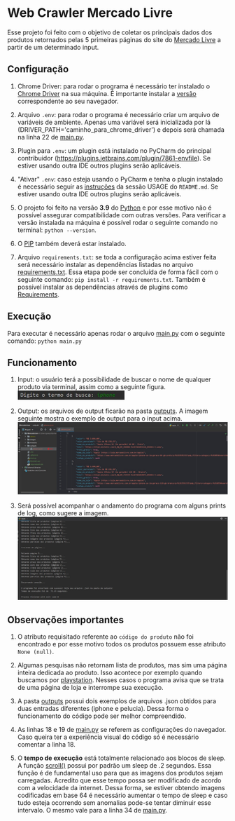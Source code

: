 # Web Crawler Mercado Livre

Esse projeto foi feito com o objetivo de
coletar os principais dados dos produtos retornados pelas 5 primeiras páginas
do site do [Mercado Livre](https://www.mercadolivre.com.br/) a partir de um 
determinado input.

## Configuração

1. Chrome Driver: para rodar o programa é necessário
ter instalado o [Chrome Driver](https://chromedriver.chromium.org/downloads) 
na sua máquina. É importante instalar a [versão](https://www.youtube.com/watch?v=GD-lt9tchkQ) 
correspondente ao seu navegador.

2. Arquivo `.env`: para rodar o programa é necessário criar um 
arquivo de variáveis de ambiente. Apenas uma variável será inicializada
por lá (DRIVER_PATH='caminho_para_chrome_driver') e depois será chamada
na linha 22 de [main.py](main.py).

3. Plugin para `.env`: um plugin está instalado no PyCharm do
principal contribuidor (https://plugins.jetbrains.com/plugin/7861-envfile).
Se estiver usando outra IDE outros plugins serão aplicáveis.

4. "Ativar" `.env`: caso esteja usando o PyCharm e tenha o plugin
instalado é necessário seguir as [instruções](https://github.com/Ashald/EnvFile) da sessão 
USAGE do `README.md`. Se estiver usando outra IDE outros plugins serão aplicáveis.

5. O projeto foi feito na versão **3.9** do [Python](https://www.python.org/downloads/)
e por esse motivo não é possível assegurar compatibilidade com outras versões.
Para verificar a versão instalada na máquina é possível rodar o seguinte comando
no terminal: ```python --version```.

6. O [PIP](https://pypi.org/project/pip/) também deverá estar instalado.

7. Arquivo `requirements.txt`: se toda a configuração acima estiver feita será
necessário instalar as dependências listadas no arquivo [requirements.txt](requirements.txt).
Essa etapa pode ser concluída de forma fácil com o seguinte comando: `pip install -r requirements.txt`.
Também é possível instalar as dependências através de plugins como [Requirements](https://plugins.jetbrains.com/plugin/10837-requirements).

## Execução

Para executar é necessário apenas rodar o arquivo [main.py](main.py) com o seguinte comando: `python main.py`

## Funcionamento

1. Input: o usuário terá a possibilidade de buscar o nome de qualquer produto
via terminal, assim como a seguinte figura. ![Input](./images/input.jpg)

2. Output: os arquivos de output ficarão na pasta [outputs](./outputs). A imagem seguinte
mostra o exemplo de output para o input acima. ![Output](./images/output.jpg)

3. Será possível acompanhar o andamento do programa com alguns prints de log, como 
sugere a imagem. ![Logs](./images/logs.jpg)

## Observações importantes

1. O atributo requisitado referente ao `código do produto` não foi encontrado
e por esse motivo todos os produtos possuem esse atributo `None (null)`.

2. Algumas pesquisas não retornam lista de produtos, mas sim uma página
inteira dedicada ao produto. Isso acontece por exemplo quando buscamos por
[playstation](https://www.mercadolivre.com.br/a/store/playstation#variant_sparkle/mlb-mktp-q-r-playstation=12320).
Nesses casos o programa avisa que se trata de uma página de loja e interrompe sua execução.

3. A pasta [outputs](./outputs) possui dois exemplos de arquivos .json 
obtidos para duas entradas diferentes (iphone e pelucia). Dessa forma o funcionamento
do código pode ser melhor compreendido.

4. As linhas 18 e 19 de [main.py](main.py) se referem as configurações do
navegador. Caso queira ter a experiência visual do código só é necessário
comentar a linha 18.

5. O **tempo de execução** está totalmente relacionado aos blocos de sleep.
A função [scroll()](./modules/mercado_livre.py) possui por padrão um sleep de .2 segundos. Essa função
é de fundamental uso para que as imagens dos produtos sejam carregadas.
Acredito que esse tempo possa ser modificado de acordo com a velocidade da internet.
Dessa forma, se estiver obtendo imagens codificadas em base 64 é necessário aumentar
o tempo de sleep e caso tudo esteja ocorrendo sem anomalias pode-se tentar diminuir
esse intervalo. O mesmo vale para a linha 34 de [main.py](main.py).



